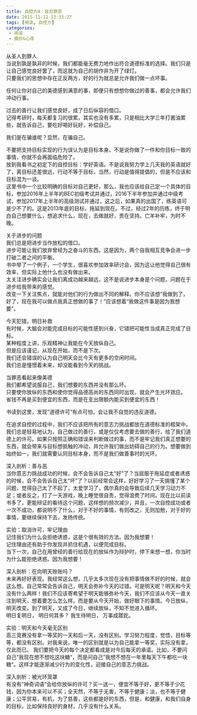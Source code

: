 ```yaml
---
title: 自控力4：容忍罪恶
date: 2015-11-11 13:33:27
tags: [阅读, 自控力]
categories: 
 - 阅读
 - 摘抄&心得
---
```

从圣人到罪人  
当说到孰是孰非的时候，我们都能毫无费力地作出符合道德标准的选择。我们只是让自己感觉良好罢了，而这就为自己的胡作非为开了绿灯。  
只要我们的思想中存在正反两方，好的行为就总是允许我们做一点坏事。

任何让你对自己的美德感到满意的事，即便只有想想你做过的善事，都会允许我们冲动行事。

过去的善行让我们感觉良好，成了日后纵容的借口。  
记得考研时，每天都复习的很累，其实也没有多累，只是相比大学三年打酱油累些，就告诉自己，要吃好喝好玩好，补偿自己。

我们是在骗谁呢？显然，在骗自己。

不要把支持目标实现的行为误认为是目标本身。不是说你做了一件和你目标一致的事情，你就不会再面临危险了。  
放到我看书之初定下的自控目标：学好英语。不是说我努力学上几天我的英语就好了，离目标还差很远，行动不等于目标，当然，行动是值得提倡的，但是不应该和目标混为一谈。  
这里书中一个比较明确的目标对自己更好，那么，我也应该给自己定一个具体的目标，参加2016年上半年的BEC初级考试并通过，2016下半年参加并通过中级考试，参加2017年上半年的高级测试并通过，这之后，如果真的出国了，练英语可是少不了的。这是2013年底的目标，拖延到现在。不过，经过2年的历练，终于明白自己想要什么，想追求什么，现在，去做就好，贵在坚持。亡羊补牢，为时不晚。

关于进步的问题  
我们总是把进步当作放松的借口。  
进步可能让我们放弃曾经为之奋斗的东西。这是因为，两个自我相互竞争会进一步打破二者之间的平衡。  
书中举了一个例子，一个学生，很喜欢参加效率研讨会，因为这让他觉得自己很有效率，但实际上他什么也没有做出来。  
太关注进步确实会让我们离成功越来越远，这不是说进步本身是个问题，问题在于进步给我带来的感觉。  
改变一下关注焦点，就能对他们的行为做出不同的解释。你不应该想“我做到了，好了，现在我可以做点我真正想做的事了！”应该想着“我做这件事是因为我想要”。

今天犯错，明日补救  
有时候，大脑会对能完成目标的可能性感到兴奋，它错把可能性当成真正完成了目标。  
某种程度上讲，乐观精神让我能在今天放纵自己。  
但是应该谨记，从现在开始，而不是下次。  
我们还会错误的认为自己明天会比今天有更多的空闲时间。  
我们总是憧憬着未来，却没能看到今天的挑战。

当罪恶看起来像美德  
我们都希望说服自己，我们想要的东西并没有那么坏。  
只要使你放纵的东西和使你觉得品德高尚的东西同时出现，就会产生光环效应。  
省钱不再是买到便宜的东西，而是在支出限额内能买到便宜的东西！

书读到这里，发现”道德许可“有点可怕，会让我不自觉的违反道德。

在追求自控的过程中，我们不应该把所有的意志力挑战都放在道德标准的框架中。我们总是轻易地认为，自己做过的善行，或是仅仅考虑要去做的善行，给了我们道德上的许可。如果只按照正确和错误来判断做过的事，而不是牢记我们真正想要的东西，就会带来与目标想抵触的冲动，并允许我们做出妨碍自己的行为。想要做到始终如一，我们就需要认同目标本身，而不是我们做善事时的光环。

深入剖析：善与恶  
当你意志力挑战成功的时候，会不会告诉自己太“好”了？当屈服于拖延症或者诱惑的时候，会不会告诉自己太“坏”了？以前经常会这样，好好学习了一天搞懂了某个问题，觉得自己太了不起了，太爱学习了，偶尔真的会导致后续几天学习动力不足；或者反之，打了一天游戏，晚上睡觉很自责，觉得浪费了时间。现在比以前读书多了，更能辩证的看待这个问题，这样想的频次减少，并且，一次自控成功或者一次不成功，都说明不了什么，对于不好的事情，有则改之，无则加勉，对于好的事情，要继续保持下去，发扬传统。

实验：取消许可，牢记理由  
记住我们为什么会拒绝诱惑，这是个很有效的方法。因为我想要！  
记住理由还有助于你发现并抓住机遇，以便完成目标。  
当下一次，自己在用曾经的善行给现在的放纵作为辩护时，停下来想一想，你当时为什么能拒绝诱惑。因为我想要！

深入剖析：在向明天赊账吗？  
未来再好好表现。我经常这么想，几乎太多次现在没有把事情做不好的时候，就会这么想。自己常常会告诉自己，明天会弥补今天的过错。可是明天呢？明天和今天没有什么两样！我们不应该寄希望于明天能够弥补今天，我们不应该从今天一直关注到明天，想着要怎么怎么样。而是要从今天开始，做好眼下的事情。今日放纵，明天改变。到了明天，又成了今日，继续放纵，不知不觉进入循环。  
明日复明日， 明日何其多？ 我生待明日， 万事成蹉跎。 

实验：明天和今天毫无区别  
高三竞赛没有拿一等奖的一天和后一天，没有区别。学习努力程度，觉悟，目标等等，都没有区别。对我来说，唯一的区别就是以为自己能拿一等奖，实际没有拿，仅此而已。
我们要把今天的每个决定都看成是对今后每天的承诺。比如，不要问自己”我现在想不想吃这块糖“，而是问自己”我想不想在一年里每天下午都吃一块糖“。这样才能逐渐减少行为的变化性，迎接自己的意志力挑战。

深入剖析：被光环笼罩  
有没有”神奇词语“会给你放纵的许可？买一送一，便宜不等于好，更不等于少花钱，因为你本来可以不买；全天然，不等于无害，不等于健康；淡，也不等于健康；公平贸易，有机，为了慈善，这些都是好的东西，但是，和健康，和我们自身的目标，比如保持良好的身材，几乎没有什么关系。